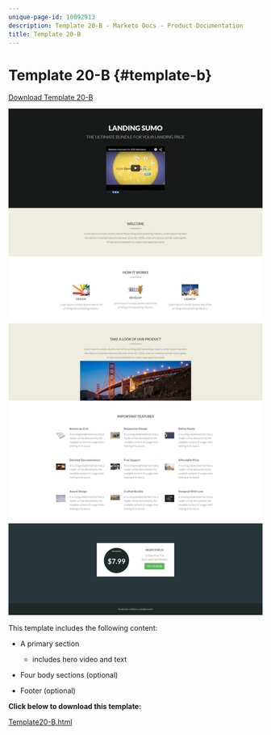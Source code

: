 ```yaml
---
unique-page-id: 10092913
description: Template 20-B - Marketo Docs - Product Documentation
title: Template 20-B
---
```


# Template 20-B {#template-b}

[Download Template 20-B](https://docs.marketo.com/download/attachments/10092913/template-20b.html?version=1&modificationdate=1441750700000&api=v2)

![](assets/template-20b.png)

This template includes the following content:

* A primary section

    * includes hero video and text

* Four body sections (optional)
* Footer (optional)

**Click below to download this template:**

[Template20-B.html](https://docs.marketo.com/download/attachments/10092913/template-20b.html?version=1&modificationdate=1441750700000&api=v2)
